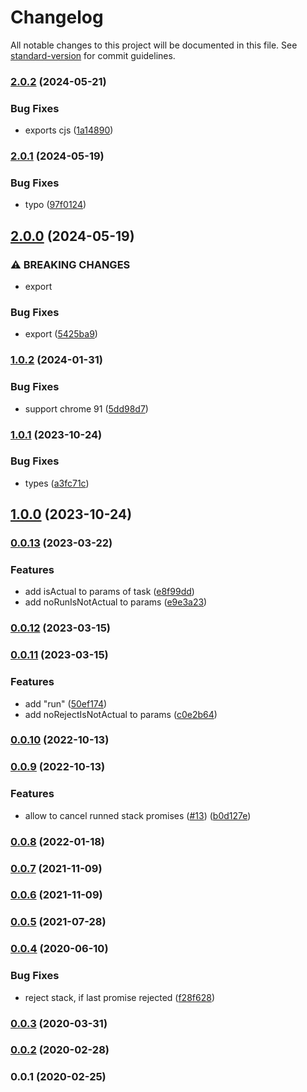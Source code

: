 # Changelog

All notable changes to this project will be documented in this file. See [standard-version](https://github.com/conventional-changelog/standard-version) for commit guidelines.

### [2.0.2](https://github.com/Krivega/stack-promises/compare/v2.0.1...v2.0.2) (2024-05-21)

### Bug Fixes

- exports cjs ([1a14890](https://github.com/Krivega/stack-promises/commit/1a14890d23b8836a29d807a73198eb172b4c30b7))

### [2.0.1](https://github.com/Krivega/stack-promises/compare/v2.0.0...v2.0.1) (2024-05-19)

### Bug Fixes

- typo ([97f0124](https://github.com/Krivega/stack-promises/commit/97f01243fb5d66fe148036db86578533199c90b0))

## [2.0.0](https://github.com/Krivega/stack-promises/compare/v1.0.2...v2.0.0) (2024-05-19)

### ⚠ BREAKING CHANGES

- export

### Bug Fixes

- export ([5425ba9](https://github.com/Krivega/stack-promises/commit/5425ba9b6e17fc647f40dc83805c47a9fc8b4375))

### [1.0.2](https://github.com/Krivega/stack-promises/compare/v1.0.1...v1.0.2) (2024-01-31)

### Bug Fixes

- support chrome 91 ([5dd98d7](https://github.com/Krivega/stack-promises/commit/5dd98d743650508bdd243b8afe7fef6848291514))

### [1.0.1](https://github.com/Krivega/stack-promises/compare/v1.0.0...v1.0.1) (2023-10-24)

### Bug Fixes

- types ([a3fc71c](https://github.com/Krivega/stack-promises/commit/a3fc71c123dc7560b6ac61e23bb0ebc430fdcd28))

## [1.0.0](https://github.com/Krivega/stack-promises/compare/v0.0.13...v1.0.0) (2023-10-24)

### [0.0.13](https://github.com/Krivega/stack-promises/compare/v0.0.12...v0.0.13) (2023-03-22)

### Features

- add isActual to params of task ([e8f99dd](https://github.com/Krivega/stack-promises/commit/e8f99dd977b64b5622543b0787accec5666881ba))
- add noRunIsNotActual to params ([e9e3a23](https://github.com/Krivega/stack-promises/commit/e9e3a23662e9f75e4cbd013acecad5f1e88e0c09))

### [0.0.12](https://github.com/Krivega/stack-promises/compare/v0.0.11...v0.0.12) (2023-03-15)

### [0.0.11](https://github.com/Krivega/stack-promises/compare/v0.0.10...v0.0.11) (2023-03-15)

### Features

- add "run" ([50ef174](https://github.com/Krivega/stack-promises/commit/50ef17431658bfb1bbdccd74956f0a1b9b251af8))
- add noRejectIsNotActual to params ([c0e2b64](https://github.com/Krivega/stack-promises/commit/c0e2b64a102be249f2629651e5cf78f7a490ad98))

### [0.0.10](https://github.com/Krivega/stack-promises/compare/v0.0.9...v0.0.10) (2022-10-13)

### [0.0.9](https://github.com/Krivega/stack-promises/compare/v0.0.8...v0.0.9) (2022-10-13)

### Features

- allow to cancel runned stack promises ([#13](https://github.com/Krivega/stack-promises/issues/13)) ([b0d127e](https://github.com/Krivega/stack-promises/commit/b0d127ea8fd09e97567e462634fa985a79f37db5))

### [0.0.8](https://github.com/Krivega/stack-promises/compare/v0.0.7...v0.0.8) (2022-01-18)

### [0.0.7](https://github.com/Krivega/stack-promises/compare/v0.0.6...v0.0.7) (2021-11-09)

### [0.0.6](https://github.com/Krivega/stack-promises/compare/v0.0.5...v0.0.6) (2021-11-09)

### [0.0.5](https://github.com/Krivega/stack-promises/compare/v0.0.4...v0.0.5) (2021-07-28)

### [0.0.4](https://github.com/Krivega/stack-promises/compare/v0.0.3...v0.0.4) (2020-06-10)

### Bug Fixes

- reject stack, if last promise rejected ([f28f628](https://github.com/Krivega/stack-promises/commit/f28f628539d00f20c36a978c380740364821891b))

### [0.0.3](https://github.com/Krivega/stack-promises/compare/v0.0.2...v0.0.3) (2020-03-31)

### [0.0.2](https://github.com/Krivega/stack-promises/compare/v0.0.1...v0.0.2) (2020-02-28)

### 0.0.1 (2020-02-25)
